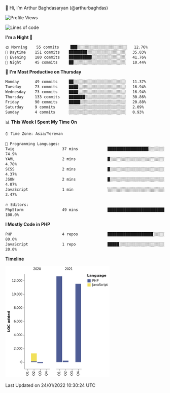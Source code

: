👋 Hi, I’m Arthur Baghdasaryan (@arthurbaghdas)


<!--START_SECTION:waka-->
![Profile Views](http://img.shields.io/badge/Profile%20Views-0-blue)

![Lines of code](https://img.shields.io/badge/From%20Hello%20World%20I%27ve%20Written-26%20Thousand%20lines%20of%20code-blue)

**I'm a Night 🦉** 

```text
🌞 Morning    55 commits     ███░░░░░░░░░░░░░░░░░░░░░░   12.76% 
🌆 Daytime    151 commits    ████████░░░░░░░░░░░░░░░░░   35.03% 
🌃 Evening    180 commits    ██████████░░░░░░░░░░░░░░░   41.76% 
🌙 Night      45 commits     ██░░░░░░░░░░░░░░░░░░░░░░░   10.44%

```
📅 **I'm Most Productive on Thursday** 

```text
Monday       49 commits     ██░░░░░░░░░░░░░░░░░░░░░░░   11.37% 
Tuesday      73 commits     ████░░░░░░░░░░░░░░░░░░░░░   16.94% 
Wednesday    73 commits     ████░░░░░░░░░░░░░░░░░░░░░   16.94% 
Thursday     133 commits    ███████░░░░░░░░░░░░░░░░░░   30.86% 
Friday       90 commits     █████░░░░░░░░░░░░░░░░░░░░   20.88% 
Saturday     9 commits      ░░░░░░░░░░░░░░░░░░░░░░░░░   2.09% 
Sunday       4 commits      ░░░░░░░░░░░░░░░░░░░░░░░░░   0.93%

```


📊 **This Week I Spent My Time On** 

```text
⌚︎ Time Zone: Asia/Yerevan

💬 Programming Languages: 
Twig                     37 mins             ██████████████████░░░░░░░   74.9% 
YAML                     2 mins              █░░░░░░░░░░░░░░░░░░░░░░░░   4.78% 
SCSS                     2 mins              █░░░░░░░░░░░░░░░░░░░░░░░░   4.37% 
JSON                     2 mins              █░░░░░░░░░░░░░░░░░░░░░░░░   4.07% 
JavaScript               1 min               ░░░░░░░░░░░░░░░░░░░░░░░░░   3.47%

🔥 Editors: 
PhpStorm                 49 mins             █████████████████████████   100.0%

```

**I Mostly Code in PHP** 

```text
PHP                      4 repos             ████████████████████░░░░░   80.0% 
JavaScript               1 repo              █████░░░░░░░░░░░░░░░░░░░░   20.0%

```


**Timeline**

![Chart not found](https://raw.githubusercontent.com/arthurbaghdas/arthurbaghdas/main/charts/bar_graph.png) 


 Last Updated on 24/01/2022 10:30:24 UTC
<!--END_SECTION:waka-->
